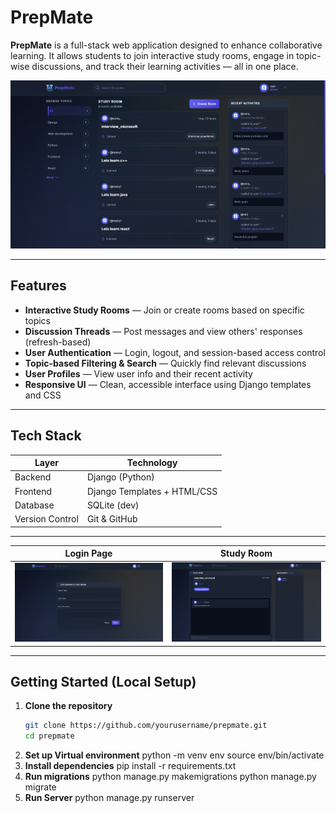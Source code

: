 # PrepMate
**PrepMate** is a full-stack web application designed to enhance collaborative learning. It allows students to join interactive study rooms, engage in topic-wise discussions, and track their learning activities — all in one place.

![PrepMate Screenshot](HomePage.png)

---

## Features

- **Interactive Study Rooms** — Join or create rooms based on specific topics
- **Discussion Threads** — Post messages and view others' responses (refresh-based)
- **User Authentication** — Login, logout, and session-based access control
- **Topic-based Filtering & Search** — Quickly find relevant discussions
- **User Profiles** — View user info and their recent activity
- **Responsive UI** — Clean, accessible interface using Django templates and CSS

---

## Tech Stack

| Layer        | Technology         |
|-------------|--------------------|
| Backend      | Django (Python)    |
| Frontend     | Django Templates + HTML/CSS |
| Database     | SQLite (dev)       |
| Version Control | Git & GitHub    |

---

| Login Page | Study Room |
|-----------|------------|
| ![Home](LoginPage.png) | ![Room](RoomView.png) |

---

## Getting Started (Local Setup)

1. **Clone the repository**
   ```bash
   git clone https://github.com/yourusername/prepmate.git
   cd prepmate
2. **Set up Virtual environment**
   python -m venv env
   source env/bin/activate
3. **Install dependencies**
   pip install -r requirements.txt
4. **Run migrations**
   python manage.py makemigrations
   python manage.py migrate
5. **Run Server**
   python manage.py runserver
